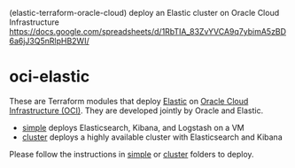 (elastic-terraform-oracle-cloud) deploy an Elastic cluster on Oracle Cloud Infrastructure   
https://docs.google.com/spreadsheets/d/1RbTIA_83ZvYVCA9q7ybimA5zBD6a6jJ3Q5nRlpHB2WI/  

# oci-elastic

These are Terraform modules that deploy [Elastic](https://www.elastic.co/products/) on [Oracle Cloud Infrastructure (OCI)](https://cloud.oracle.com/en_US/cloud-infrastructure).  They are developed jointly by Oracle and Elastic.

* [simple](simple) deploys Elasticsearch, Kibana, and Logstash on a VM
* [cluster](cluster) deploys a highly available cluster with Elasticsearch and Kibana

Please follow the instructions in [simple](simple) or [cluster](cluster) folders to deploy.
